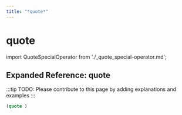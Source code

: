 ```yaml
---
title: "*quote*"
---
```


# quote

import QuoteSpecialOperator from './_quote_special-operator.md';

<QuoteSpecialOperator />

## Expanded Reference: quote

:::tip
TODO: Please contribute to this page by adding explanations and examples
:::

```lisp
(quote )
```
